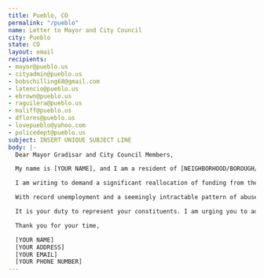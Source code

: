 ```yaml
---
title: Pueblo, CO
permalink: "/pueblo"
name: Letter to Mayor and City Council
city: Pueblo
state: CO
layout: email
recipients:
- mayor@pueblo.us
- cityadmin@pueblo.us
- bobschilling68@gmail.com
- latencio@pueblo.us
- ebrown@pueblo.us
- raguilera@pueblo.us
- maliff@pueblo.us
- dflores@pueblo.us
- lovepueblo@yahoo.com
- policedept@pueblo.us
subject: INSERT UNIQUE SUBJECT LINE
body: |-
  Dear Mayor Gradisar and City Council Members,

  My name is [YOUR NAME], and I am a resident of [NEIGHBORHOOD/BOROUGH/CITY].

  I am writing to demand a significant reallocation of funding from the Pueblo Police Department to social and public programs that support housing, jobs, education, health care, child care, and other critical community needs.

  With record unemployment and a seemingly intractable pattern of abuse and unequal treatment by police, our city requires a budget that adequately and effectively meets the needs of at-risk Pueblo residents. You must support a budget that supports social equity in our community, rather than empowering the police forces that tear us apart.

  It is your duty to represent your constituents. I am urging you to advocate for revision of the Pueblo city budget for the 2020-2021 fiscal year to reflect the decades of research showing that education and social programs better promote the safety of a city than policing.

  Thank you for your time,

  [YOUR NAME]
  [YOUR ADDRESS]
  [YOUR EMAIL]
  [YOUR PHONE NUMBER]
---
```


